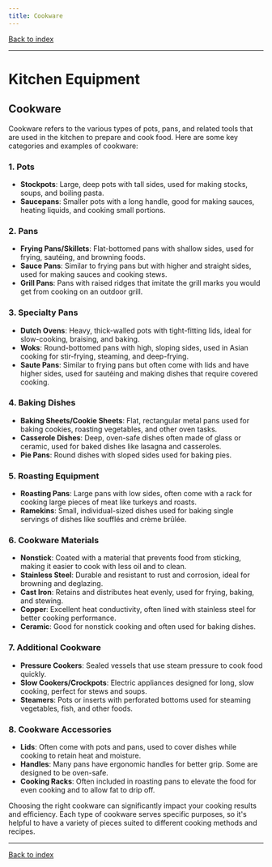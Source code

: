 ```yaml
---
title: Cookware
---
```


[Back to index](index.html)

---
# Kitchen Equipment
## Cookware

Cookware refers to the various types of pots, pans, and related tools that are used in the kitchen to prepare and cook food. Here are some key categories and examples of cookware:

### 1. **Pots**
- **Stockpots**: Large, deep pots with tall sides, used for making stocks, soups, and boiling pasta.
- **Saucepans**: Smaller pots with a long handle, good for making sauces, heating liquids, and cooking small portions.

### 2. **Pans**
- **Frying Pans/Skillets**: Flat-bottomed pans with shallow sides, used for frying, sautéing, and browning foods.
- **Sauce Pans**: Similar to frying pans but with higher and straight sides, used for making sauces and cooking stews.
- **Grill Pans**: Pans with raised ridges that imitate the grill marks you would get from cooking on an outdoor grill.

### 3. **Specialty Pans**
- **Dutch Ovens**: Heavy, thick-walled pots with tight-fitting lids, ideal for slow-cooking, braising, and baking.
- **Woks**: Round-bottomed pans with high, sloping sides, used in Asian cooking for stir-frying, steaming, and deep-frying.
- **Saute Pans**: Similar to frying pans but often come with lids and have higher sides, used for sautéing and making dishes that require covered cooking.

### 4. **Baking Dishes**
- **Baking Sheets/Cookie Sheets**: Flat, rectangular metal pans used for baking cookies, roasting vegetables, and other oven tasks.
- **Casserole Dishes**: Deep, oven-safe dishes often made of glass or ceramic, used for baked dishes like lasagna and casseroles.
- **Pie Pans**: Round dishes with sloped sides used for baking pies.

### 5. **Roasting Equipment**
- **Roasting Pans**: Large pans with low sides, often come with a rack for cooking large pieces of meat like turkeys and roasts.
- **Ramekins**: Small, individual-sized dishes used for baking single servings of dishes like soufflés and crème brûlée.

### 6. **Cookware Materials**
- **Nonstick**: Coated with a material that prevents food from sticking, making it easier to cook with less oil and to clean.
- **Stainless Steel**: Durable and resistant to rust and corrosion, ideal for browning and deglazing.
- **Cast Iron**: Retains and distributes heat evenly, used for frying, baking, and stewing.
- **Copper**: Excellent heat conductivity, often lined with stainless steel for better cooking performance.
- **Ceramic**: Good for nonstick cooking and often used for baking dishes.

### 7. **Additional Cookware**
- **Pressure Cookers**: Sealed vessels that use steam pressure to cook food quickly.
- **Slow Cookers/Crockpots**: Electric appliances designed for long, slow cooking, perfect for stews and soups.
- **Steamers**: Pots or inserts with perforated bottoms used for steaming vegetables, fish, and other foods.

### 8. **Cookware Accessories**
- **Lids**: Often come with pots and pans, used to cover dishes while cooking to retain heat and moisture.
- **Handles**: Many pans have ergonomic handles for better grip. Some are designed to be oven-safe.
- **Cooking Racks**: Often included in roasting pans to elevate the food for even cooking and to allow fat to drip off.

Choosing the right cookware can significantly impact your cooking results and efficiency. Each type of cookware serves specific purposes, so it's helpful to have a variety of pieces suited to different cooking methods and recipes.

---
[Back to index](index.html)
